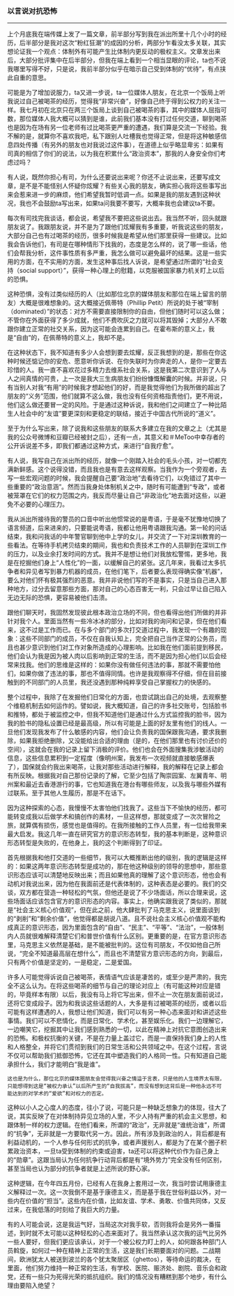 <h3>以言说对抗恐怖</h3>
<hr>
上个月底我在端传媒上发了一篇文章，前半部分写到我在派出所里十几个小时的经历，后半部分是我对这次“粉红狂潮”的成因的分析，两部分乍看没太多关联，其实想论证我一个观点：体制外有可能产生比体制内更反动的极权主义。文章发出来后，大部分批评集中在后半部分，但我在端上看到一个相当显眼的评论，ta也不说我哪里写得不好，只是说，我前半部分似乎在暗示自己受到体制的“优待”，有点挟此自重的意思。

可能是为了增加说服力，ta又进一步说，ta一位媒体人朋友，在北京一个饭局上听我说过自己被喝茶的经历，觉得我“非常兴奋”，好像自己终于得到公权力的关注一样。我七月初在北京只在两三个饭局上谈到自己被喝茶的事，其中的媒体人屈指可数，那位媒体人我大概可以猜到是谁，此前我们基本没有打过任何交道，聊到喝茶也是因为在场有另一位老师有过比喝茶更严重的遭遇，我们算是交流一下经验。我不解的是，就算你不喜欢我吧，私下跟别人吐槽我也觉得正常，但是将这种敏感信息四处传播（有另外的朋友也对我说过这件事），在道德上似乎略显卑劣：如果有司真的相信了你们的说法，以为我在积累什么“政治资本”，那我的人身安全你们考虑过吗？

有人说，既然你担心有司，为什么还要说出来呢？你还不止说出来，还要写成文章，是不是不能怪别人怀疑你炫耀？有些关心我的朋友，确实担心我将这些事写出来会惹来进一步的麻烦，他们希望我暂时低调一点。如果是我的朋友遇到这种状况，我也不会鼓励ta写出来，如果ta问我要不要写，大概率我也会建议ta不要。

每次有司找完我谈话，都会说，希望我不要把这些说出去。我当然不听，回头就跟朋友说了。我跟朋友说，并不是为了跟他们炫耀我有多重要，听我说这些的朋友，大部分自己也有过喝茶的经历，很多时候我是希望从他们那里获得一些建议。比如我会告诉他们，有司是在哪种情形下找我的，态度是怎么样的，说了哪一些话，他们会帮我分析，这件事性质有多严重，我怎么做可以避免最坏的结果。这是一些实用的方面，在不实用的方面，发生这种事后找人诉说，是希望通过所谓的“社会支持（social support）”，获得一种心理上的慰籍，以克服被国家暴力机关盯上以后的恐惧。

这种恐惧，没有过类似经历的人（比如那位北京的媒体朋友和那位在端上留言的朋友）大概是很难想象的。这大概接近佩蒂特（Phillip Petit）所说的处于被“宰制（dominated）”的状态：对方不需要直接限制你的自由，但他们随时可以这么做；不管你在外面获得了多少成就，他们不费吹灰之力就可以将其毁掉；大部分人不敢跟你建立正常的社交关系，因为这可能会连累到自己。在霍布斯的意义上，我是“自由”的，在佩蒂特的意义上，我却不是。

在这种状态下，我不知道有多少人会想到要去炫耀，反正我想到的是，那些在你这种时候还惦记你的安危、愿意听你诉说、在你失联时为你奔走的人，是你一定要去珍惜的人。我一直不喜欢花过多精力去维系社会关系，这是我第二次意识到了人与人之间真情的可贵，上一次是我大三生病朋友们纷纷慷慨解囊的时候。并非说，只有当别人对我“有用”的时候我才想起他们的好，而是我觉得他们为我所做的超出了朋友的“义务”范围，他们就算不这么做，我也没有任何资格指责他们，更不用说，他们这么做还要冒一定的风险。于是通过这种诉说，我和他们之间建立了一种比陌生人社会中的“友谊”要更深刻和更稳定的联结，接近于中国古代所说的“道义”。

至于为什么写出来，除了说我和这些朋友的联系大多建立在我的文章之上（尤其是我的公众号微博和豆瓣已经被封之后），还有一点，其意义和＃MeToo中幸存者的公开诉说差不多，即我们都通过这种方式，来进行“自我疗愈”。

有人说，我写自己在派出所的经历，就像一个刚踏入社会的毛头小孩，对一切都充满新鲜感。这个说得没错，而且我也是有意去这样观察。当我作为一个旁观者，去写一些宏观问题的时候，我会提醒自己要“政治地”去看待它们，以免错过了其中一些重要的“政治意涵”。然而当我身处体制机关之中，随时有可能遭到“专政”，或者被笼罩在它们的权力范围之内，我反而尽量让自己“非政治化”地去面对这些，以避免不必要的心理压力。

我从派出所接待我的警员的口音中听出他惯常说的是粤语，于是毫不犹豫地切换了语言频道，后来进来的，只要能说粤语，我都让他用粤语跟我沟通。第一轮的问话结束，我和问我话的中年警官聊到他中上学的女儿，并交流了一下对深圳教育的一些看法。在等待手机拷贝结束的期间，我也和负责技术工作的人员聊到在深圳工作的压力，以及业余打发时间的方式。我并不是想让他们对我放松警惕，更多地，我是在挖掘他们身上“人性化”的一面，以缓解自己的紧张。这几年来，我看过太多抗争者和异见者写到暴力机器的成员，在他们笔下，后者要么表现得确实像“机器”，要么对他们怀有极其强烈的恶意。我并非说他们写的不是事实，只是当自己进入那种地方，过分去留意那些方面，那对自己的心态百害无一利，只会过早让自己陷入无边无际的恐惧，更容易被他们击溃。

跟他们聊天时，我固然发现彼此根本政治立场的不同，但也看得出他们所做的并非针对我个人。里面当然有一些冷冰冰的部分，比如对我的询问和记录，但在他们看来，这不过是工作而已。在与多个部门的多次打交道过程中，我发现一个有趣的现象：这些不同部门的成员，不仅在自我认知上，完全把自己当作正常的公务员，而且也甚少意识到他们对工作对象所造成的心理影响。比如我在他们面前提到移民，他们会认为我是因为被人肉以后影响到正常的生活，而不是因为担心他们以后会经常来找我。他们的思维是这样的：如果你没有做任何违法的事，那就不需要怕他们，如果你做了违法的事，那也不值得同情。也许是我观察得不仔细，但在目前接触到的不同部门的人员里，我还没遇到那种纯粹享受自己掌握权力的快感的。

整个过程中，我除了在发掘他们日常化的方面，也尝试跳出自己的处境，去观察整个维稳机制去如何运作的。譬如说，我大概知道，自己的许多社交账号，包括脸书和推特，都处于被监控之中，但我不知道他们是通过什么方式监控我的脸书，因为我的脸书的隐私设置已经是最高级，所以有可能是上面的好友里有他们的线人。一旦他们发现我发布了什么敏感的内容，他们会让负责我的国保跟我沟通，要求我删除，如果我拒绝删除，又没能给出合适的理由（是的，在他们那里也有讨价还价的空间），这就会在我的记录上留下消极的评价。他们也会在外面搜集我涉敏活动的信息，这些信息累积到一定程度（像明州案，我发布一次视频就直接敏感爆表了），国保就会约我出来喝茶，让我对那些活动进行解释，我的解释在记录上都会有所反映。根据我对自己那份记录的了解，它至少包括了陶崇园案、左翼青年、明州案和最近去香港游行的事，它也知道我在港台有哪些师友，以及我与哪些外媒有过联系。至于其他人生履历，那是不在话下。

因为这种探索的心态，我慢慢不太害怕他们找我了。这些当下不愉快的经历，都可能转变成我以后做学术和搞创作的素材，一旦这样想，那就变成了一次次冒险之旅，就算偶有损伤，感觉也是值得的。在我所接触的工作人员里，有一位给我带来最大启发。我这几年一直在研究官方的意识形态转型，我的基本判断是，这种意识形态转型是失败的，在他身上，我的这个判断得到了印证。

首先根据我和他打交道的一些细节，我可以大概推断出他的级别，我的逻辑是这样的：如果这两年意识形态转型是成功的，那在他这种级别的领导的思想中，那些意识形态应该可以清楚地反映出来；而且如果他真的理解了这个意识形态，他也会有动机对我说出来，因为他在我面前还是代表体制的，这种表态是必要的。我们的交谈，双方都在营造一种轻松的气氛，但他还是说了不少场面话，所以合理来说，这些场面话应该包含官方的意识形态的内容。事实上，他确实跟我说了类似的，那就是“社会主义核心价值观”，但在此之前，他大肆批判了马克思主义，说里面谈到的“剥削”和“剩余价值”，他觉得都是胡说八道。且不说社会主义核心价值观不能构成真正的意识形态，因为里面包含的“自由”、“民主”、“平等”、“法治”，一般体制内人员就很难解释清楚它们和普世价值有什么区别。更重要的是，在官方意识形态里，马克思主义依然是基础，是不能被批判的。这位有司朋友，不仅如他自己所说，“完全不知道最高层在想什么”，而且也不清楚官方意识形态的方向，到最后，只有两个价值是坚定的，一是稳定，二是爱国。

许多人可能觉得诉说自己被喝茶，表情语气应该是凄苦的，或至少是严肃的，我完全不这么认为。在将这些喝茶的细节与自己的理论对应上（有可能这种对应是错的，毕竟样本有限）以后，我没有马上将它写出来，但不止一次在朋友面前说过，还将它变成段子。因为和我谈这些话题的人，大多是有过被喝茶的经历，或者以后可能有这样遭遇的人，我想让他们知道，我们可以有另一种心态来面对和讲述这些事情。我们可以不悲情化，而是日常化、学术化，甚至娱乐化。我们一边理解它，一边嘲笑它，挖掘其中让我们感到熟悉的一切，以此在精神上对抗它意图创造出来的恐怖。和极权抗衡的关键，不是在力量上盖过它，而是一直保持我们身上的人性和人格整全，并将它们贯彻到我们的日常生活和公共领域之中。在这个过程，言说不仅可以帮助我们抵御恐怖，它还在其中塑造我们的人格同一性。只有知道自己能承担什么，我们才能明白“我是谁”。

    这也是为什么，那位北京的媒体圈朋友会觉得我兴奋之情溢于言表，只是他的人生境界太有限，只能想得到这是“被权力承认”以后所产生的“自我拔高”，而没有想到这背后是一种他永远不可能达到的对学术的“爱欲”和对权力的否定。

这种以小人之心度人的态度，往小了说，可能只是一种缺乏想象力的体现，往大了说，其实反映了在对体制持异见立场的人里，不少人持有严重的机会主义思想，和跟体制一样的权力逻辑。在他们看来，所谓的“政治”，无非就是“谁统治谁”，所谓的“抗争”，无非就是一方要取代另一方。因此，所有涉及到政治的人，背后都是有利益动机的，一个人参与任何形式的抗争，或者声援别人，都是为了在某个圈子积累政治资本，一旦ta受到体制的约束或迫害，ta还可以将这种代价作为自己身上的“勋章”。这跟当局认为任何抗争行动背后都是有“境外势力”完全没有任何区别，甚至当局也认为部分的抗争者就是上述所说的野心家。

这种逻辑，在今年四五月份，已经有人在我身上套用过一次，我当时尝试用康德主义解释过一次。这一次我倒不是基于康德主义，而是基于我在世俗利益以外，对一些内在价值的“担当”。这些内在价值，比如友谊、学术、勇敢、价值共同体，又反过来，在我低落的时刻给了我巨大的力量。

有的人可能会说，这是我运气好，当局这次对我手软，否则我将会是另外一番描述，到时就不太可能以这种轻松的心态来面对了。我当然承认这次我的运气比另外一些人要好，但我们更应该承认，对于一个被公权力盯上的人，如何跟各种部门人员斡旋，如何过一种在精神上正常的生活，这是我们长期要面对的问题。二战期间，欧洲犹太人被送到波兰的各个犹太聚居区（ghettos），等待命运的裁决，在里面，他们努力维持一种正常的生活，有学校、医院、赈济处、剧院、音乐会和政党，还有一些只为死得光荣的抵抗组织。我们的情况没有糟糕到那个地步，有什么理由要陷入绝望？


